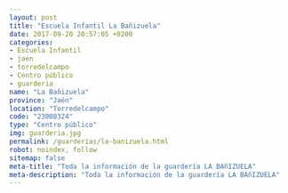 ```yaml
---
layout: post
title: "Escuela Infantil La Bañizuela"
date: 2017-09-20 20:57:05 +0200
categories:
- Escuela Infantil
- jaen
- torredelcampo
- Centro público
- guarderia
name: "La Bañizuela"
province: "Jaén"
location: "Torredelcampo"
code: "23008324"
type: "Centro público"
img: guarderia.jpg
permalink: /guarderias/la-banizuela.html
robot: noindex, follow
sitemap: false
meta-title: "Toda la información de la guardería LA BAñIZUELA"
meta-description: "Toda la información de la guardería LA BAñIZUELA"
---
```

